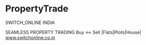 # PropertyTrade

SWITCH_ONLINE INDIA

SEAMLESS PROPERTY TRADING
Buy <-> Sell |Flats|Plots|House|
www.switchonline.co.in


